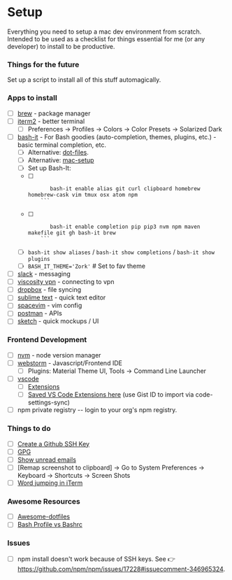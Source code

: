 # Setup

Everything you need to setup a mac dev environment from scratch. 
Intended to be used as a checklist for things essential for me (or any developer) to install to be productive. 

### Things for the future
Set up a script to install all of this stuff automagically. 

### Apps to install
- [ ] [brew](https://brew.sh/) - package manager
- [ ] [iterm2](https://sourabhbajaj.com/mac-setup/iTerm/) - better terminal 
  - [ ] Preferences -> Profiles -> Colors -> Color Presets -> Solarized Dark
- [ ] [bash-it](https://github.com/Bash-it/bash-it) - For Bash goodies (auto-completion, themes, plugins, etc.) - basic terminal completion, etc. 
  - [ ] Alternative: [dot-files](https://dotfiles.github.io/).
  - [ ] Alternative: [mac-setup](https://sourabhbajaj.com/mac-setup/) 
  - [ ] Set up Bash-It: 
   - [ ] ``` 
            bash-it enable alias git curl clipboard homebrew homebrew-cask vim tmux osx atom npm
         ```
   - [ ] ```
            bash-it enable completion pip pip3 nvm npm maven makefile git gh bash-it brew
         ```        
   - [ ] `bash-it show aliases` / `bash-it show completions` / `bash-it show plugins`
   - [ ] `BASH_IT_THEME='Zork'` # Set to fav theme
             
- [ ] [slack](https://slack.com/downloads/osx) - messaging
- [ ] [viscosity vpn](https://www.sparklabs.com/viscosity/download/) - connecting to vpn 
- [ ] [dropbox](https://www.dropbox.com/install) - file syncing
- [ ] [sublime text](https://www.sublimetext.com/3) - quick text editor
- [ ] [spacevim](https://github.com/SpaceVim/SpaceVim) - vim config
- [ ] [postman](https://www.getpostman.com/download?platform=mac&utm_source=site&utm_medium=apps&utm_campaign=macapp) - APIs
- [ ] [sketch](https://www.sketchapp.com/get/) - quick mockups / UI

### Frontend Development 
- [ ] [nvm](https://github.com/creationix/nvm) - node version manager
- [ ] [webstorm](https://www.jetbrains.com/webstorm/) - Javascript/Frontend IDE
  - [ ] Plugins: Material Theme UI, Tools -> Command Line Launcher
- [ ] [vscode](https://code.visualstudio.com/)
  - [ ] [Extensions](https://medium.com/productivity-freak/the-ultimate-vscode-setup-for-js-react-6a4f7bd51a2)
  - [ ] [Saved VS Code Extensions here](https://gist.github.com/leoww/aaa1d82c91851cd776d523fe2b539b65) (use Gist ID to import via code-settings-sync)
- [ ] npm private registry -- login to your org's npm registry.

### Things to do 
- [ ] [Create a Github SSH Key](https://help.github.com/articles/generating-a-new-ssh-key-and-adding-it-to-the-ssh-agent/)
- [ ] [GPG](https://github.com/pstadler/keybase-gpg-github)
- [ ] [Show unread emails](http://osxdaily.com/2016/06/08/show-unread-emails-mail-mac/)
- [ ] [Remap screenshot to clipboard] -> Go to System Preferences -> Keyboard -> Shortcuts -> Screen Shots
- [ ] [Word jumping in iTerm](https://medium.com/@jonnyhaynes/jump-forwards-backwards-and-delete-a-word-in-iterm2-on-mac-os-43821511f0a)

### Awesome Resources 
- [ ] [Awesome-dotfiles](https://github.com/webpro/awesome-dotfiles)
- [ ] [Bash Profile vs Bashrc](https://superuser.com/questions/183870/difference-between-bashrc-and-bash-profile/183980#183980)

### Issues 
- [ ] npm install doesn't work because of SSH keys. See 👉 https://github.com/npm/npm/issues/17228#issuecomment-346965324.
